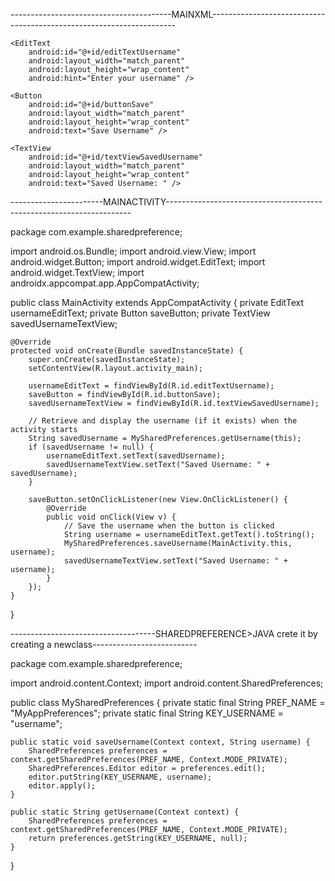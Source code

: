 ----------------------------------------MAINXML---------------------------------------------------------------------




<!-- res/layout/activity_main.xml -->
<LinearLayout
    xmlns:android="http://schemas.android.com/apk/res/android"
    android:layout_width="match_parent"
    android:layout_height="match_parent"
    android:orientation="vertical"
    android:padding="16dp">

    <EditText
        android:id="@+id/editTextUsername"
        android:layout_width="match_parent"
        android:layout_height="wrap_content"
        android:hint="Enter your username" />

    <Button
        android:id="@+id/buttonSave"
        android:layout_width="match_parent"
        android:layout_height="wrap_content"
        android:text="Save Username" />

    <TextView
        android:id="@+id/textViewSavedUsername"
        android:layout_width="match_parent"
        android:layout_height="wrap_content"
        android:text="Saved Username: " />

</LinearLayout>


-----------------------MAINACTIVITY---------------------------------------------------------------------


package com.example.sharedpreference;

import android.os.Bundle;
import android.view.View;
import android.widget.Button;
import android.widget.EditText;
import android.widget.TextView;
import androidx.appcompat.app.AppCompatActivity;

public class MainActivity extends AppCompatActivity {
    private EditText usernameEditText;
    private Button saveButton;
    private TextView savedUsernameTextView;

    @Override
    protected void onCreate(Bundle savedInstanceState) {
        super.onCreate(savedInstanceState);
        setContentView(R.layout.activity_main);

        usernameEditText = findViewById(R.id.editTextUsername);
        saveButton = findViewById(R.id.buttonSave);
        savedUsernameTextView = findViewById(R.id.textViewSavedUsername);

        // Retrieve and display the username (if it exists) when the activity starts
        String savedUsername = MySharedPreferences.getUsername(this);
        if (savedUsername != null) {
            usernameEditText.setText(savedUsername);
            savedUsernameTextView.setText("Saved Username: " + savedUsername);
        }

        saveButton.setOnClickListener(new View.OnClickListener() {
            @Override
            public void onClick(View v) {
                // Save the username when the button is clicked
                String username = usernameEditText.getText().toString();
                MySharedPreferences.saveUsername(MainActivity.this, username);
                savedUsernameTextView.setText("Saved Username: " + username);
            }
        });
    }
}





------------------------------------SHAREDPREFERENCE>JAVA  crete it by creating a newclass--------------------------




package com.example.sharedpreference;

import android.content.Context;
import android.content.SharedPreferences;

public class MySharedPreferences {
    private static final String PREF_NAME = "MyAppPreferences";
    private static final String KEY_USERNAME = "username";

    public static void saveUsername(Context context, String username) {
        SharedPreferences preferences = context.getSharedPreferences(PREF_NAME, Context.MODE_PRIVATE);
        SharedPreferences.Editor editor = preferences.edit();
        editor.putString(KEY_USERNAME, username);
        editor.apply();
    }

    public static String getUsername(Context context) {
        SharedPreferences preferences = context.getSharedPreferences(PREF_NAME, Context.MODE_PRIVATE);
        return preferences.getString(KEY_USERNAME, null);
    }
}
